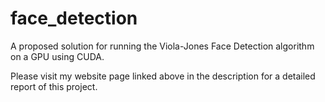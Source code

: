 # face_detection
A proposed solution for running the Viola-Jones Face Detection algorithm on a GPU using CUDA.

Please visit my website page linked above in the description for a detailed report of this project.
